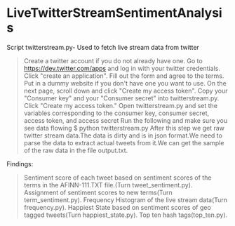 LiveTwitterStreamSentimentAnalysis
==================================
Script twitterstream.py- Used to fetch live stream data from twitter
> Create a twitter account if you do not already have one.
> Go to https://dev.twitter.com/apps and log in with your twitter credentials.
> Click "create an application".
> Fill out the form and agree to the terms. Put in a dummy website if you don't have one you want to use.
> On the next page, scroll down and click "Create my access token".
> Copy your "Consumer key" and your "Consumer secret" into twitterstream.py.
> Click "Create my access token."
> Open twitterstream.py and set the variables corresponding to the consumer key, consumer secret, access token, and access secret
> Run the following and make sure you see data flowing
$ python twitterstream.py
After this step we get raw twitter stream data.The data is dirty and is in json format.We need to parse the data to extract actual tweets from it.We can get the sample of the raw data in the file output.txt.

Findings:
> Sentiment score of each tweet based on sentiment scores of the terms in the AFINN-111.TXT file.(Turn tweet_sentiment.py).        
> Assignment of sentiment scores to new terms(Turn term_sentiment.py).
> Frequency Histogram of the live stream data(Turn frequency.py).
> Happiest State based on sentiment scores of geo tagged tweets(Turn happiest_state.py).
> Top ten hash tags(top_ten.py).


